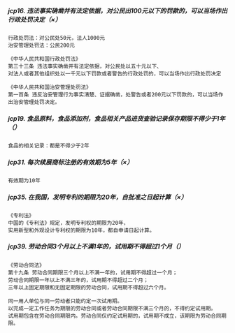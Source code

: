 ##### jcp16. 违法事实确凿并有法定依据，对公民出100元以下的罚款的，可以当场作出行政处罚决定（×）
    行政处罚法：对公民处50元，法人1000元
    治安管理处罚法：公民200元
    
    《中华人民共和国行政处罚法》
    第三十三条 违法事实确凿并有法定依据，对公民处以五十元以下、
    对法人或者其他组织处以一千元以下罚款或者警告的行政处罚的，可以当场作出行政处罚决定
    
    《中华人民共和国治安管理处罚法》
    第一百条 违反治安管理行为事实清楚、证据确凿，处警告或者200元以下罚款的，可以当场作出治安管理处罚决定。

##### jcp19. 食品原料，食品添加剂，食品相关产品进货查验记录保存期限不得少于1年（）
    食品的相关记录：都是不得少于2年
    
##### jcp31. 每次续展商标注册的有效期为5年（×）
    有效期为10年    

##### jcp35. 在我国，发明专利的期限为20年，自批准之日起计算（×）
    《专利法》
    中国的《专利法》规定，发明专利权的期限为20年，
    实用新型和外观设计专利权的期限为10年，都自申请日起计算。   

##### jcp39. 劳动合同3个月以上不满1年的，试用期不得超过1个月（）
    《劳动合同法》
    第十九条 劳动合同期限三个月以上不满一年的，试用期不得超过一个月；
    劳动合同期限一年以上不满三年的，试用期不得超过二个月；
    三年以上固定期限和无固定期限的劳动合同，试用期不得超过六个月。
    
    同一用人单位与同一劳动者只能约定一次试用期。
    以完成一定工作任务为期限的劳动合同或者劳动合同期限不满三个月的，不得约定试用期。
    试用期包含在劳动合同期限内。劳动合同仅约定试用期的，试用期不成立，该期限为劳动合同期限。    




































     